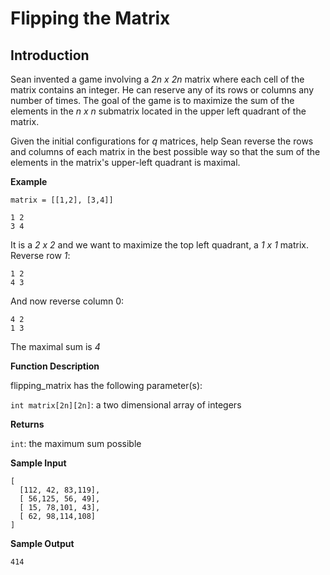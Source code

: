 # Flipping the Matrix

## Introduction

Sean invented a game involving a *2n x 2n* matrix where each cell of the matrix contains an integer. He can reserve any of its rows or columns any number of times. The goal of the game is to maximize the sum of the elements in the *n x n* submatrix located in the upper left quadrant of the matrix.

Given the initial configurations for *q* matrices, help Sean reverse the rows and columns of each matrix in the best possible way so that the sum of the elements in the matrix's upper-left quadrant is maximal.


**Example**

```
matrix = [[1,2], [3,4]]
```

```
1 2
3 4
```

It is a *2 x 2* and we want to maximize the top left quadrant, a *1 x 1* matrix. Reverse row *1*:

```
1 2
4 3
```

And now reverse column 0:

```
4 2
1 3
```

The maximal sum is *4*

**Function Description**

flipping_matrix has the following parameter(s):

`int matrix[2n][2n]`: a two dimensional array of integers

**Returns**

`int`: the maximum sum possible


**Sample Input**

```
[
  [112, 42, 83,119],
  [ 56,125, 56, 49],
  [ 15, 78,101, 43],
  [ 62, 98,114,108]
]
```

**Sample Output**
```
414
```
